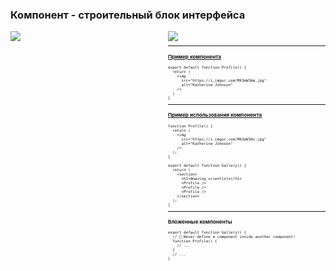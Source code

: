 ### Компонент - строительный блок интерфейса

<div style="display: flex; font-size: 0.5em;">
    <div style="flex: 2;">
    <img src="html_example.png"/>
    </div>
    <div style="flex: 2;">
    <img src="components_example.png"/>
    <div>
<div>

---

### [Пример компонента](ex1)

```
export default function Profile() {
  return (
    <img
      src="https://i.imgur.com/MK3eW3Am.jpg"
      alt="Katherine Johnson"
    />
  )
}
```

---

### [Пример использования компонента](ex2)

```
function Profile() {
  return (
    <img
      src="https://i.imgur.com/MK3eW3As.jpg"
      alt="Katherine Johnson"
    />
  );
}

export default function Gallery() {
  return (
    <section>
      <h1>Amazing scientists</h1>
      <Profile />
      <Profile />
      <Profile />
    </section>
  );
}
```

---

### Вложенные компоненты

```
export default function Gallery() {
  // 🔴 Never define a component inside another component!
  function Profile() {
    // ...
  }
  // ...
}
